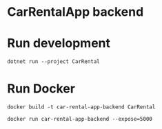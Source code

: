 # CarRentalApp backend

# Run development
```dotnet run --project CarRental```

# Run Docker
```docker build -t car-rental-app-backend CarRental```

```docker run car-rental-app-backend --expose=5000```